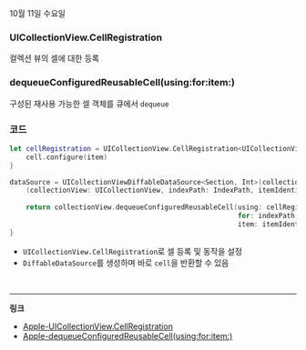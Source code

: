 10월 11일 수요일

### UICollectionView.CellRegistration
컬렉션 뷰의 셀에 대한 등록

### dequeueConfiguredReusableCell(using:for:item:)
구성된 재사용 가능한 셀 객체를 큐에서 `dequeue`

### 코드
```swift
let cellRegistration = UICollectionView.CellRegistration<UICollectionViewListCell, Int> { cell, indexPath, item in
    cell.configure(item)
}

dataSource = UICollectionViewDiffableDataSource<Section, Int>(collectionView: collectionView) {
    (collectionView: UICollectionView, indexPath: IndexPath, itemIdentifier: Int) -> UICollectionViewCell? in
    
    return collectionView.dequeueConfiguredReusableCell(using: cellRegistration,
                                                        for: indexPath,
                                                        item: itemIdentifier)
}
```
- `UICollectionView.CellRegistration`로 셀 등록 및 동작을 설정
- `DiffableDataSource`를 생성하며 바로 `cell`을 반환할 수 있음

<br>

---
**링크**
- [Apple-UICollectionView.CellRegistration](https://developer.apple.com/documentation/uikit/uicollectionview/cellregistration)
- [Apple-dequeueConfiguredReusableCell(using:for:item:)](https://developer.apple.com/documentation/uikit/uicollectionview/3600423-dequeueconfiguredreusablecell)
